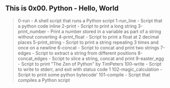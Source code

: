 ## This is 0x00. Python - Hello, World

> 0-run - A shell script that runs a Python script
> 1-run_line - Script that a python code inline
> 2-print - Script to print a long string
> 3-print_number - Print a number stored in a variable as part of a string without converting
> 4-print_float - Script to print a float at 2 decimal places
> 5-print_string - Script to print a string repeating 3 times and once on a newline
> 6-concat - Script to concat and print two strings
> 7-edges - Script to extract a string from different positions
> 8-concat_edges - Script to slice a string, concat and print
> 9-easter_egg - Script to print "The Zen of Python" by TimPeters
> 100-write - Script to write to stderr, and exit with status code 1
> 102-magic_calculation - Script to print some python bytecode'
> 101-compile - Script that compiles a Python script

